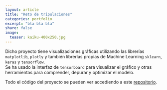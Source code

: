 ```yaml
---
layout: article
title: "Reto de tripulaciones"
categories: portfolio
excerpt: "bla bla bla"
share: false
image:
  teaser: kaiku-400x250.jpg
---
```



Dicho proyecto tiene visualizaciones gráficas utilizando las librerías `matplotlib`, `plotly` y también librerías propias de Machine Learning `sklearn`, `keras` y `tensorflow`.  
Se ha usado la interfaz de `tensorboard` para visualizar el gráfico y otras herramientas para comprender, depurar y optimizar el modelo.

Todo el código del proyecto se pueden ver accediendo a este [repositorio](https://github.com/sonimik13/give-me-some-credit).
